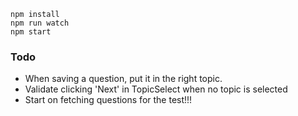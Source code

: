```
npm install
npm run watch
npm start
```

### Todo
* When saving a question, put it in the right topic.
* Validate clicking 'Next' in TopicSelect when no topic is selected
* Start on fetching questions for the test!!!
